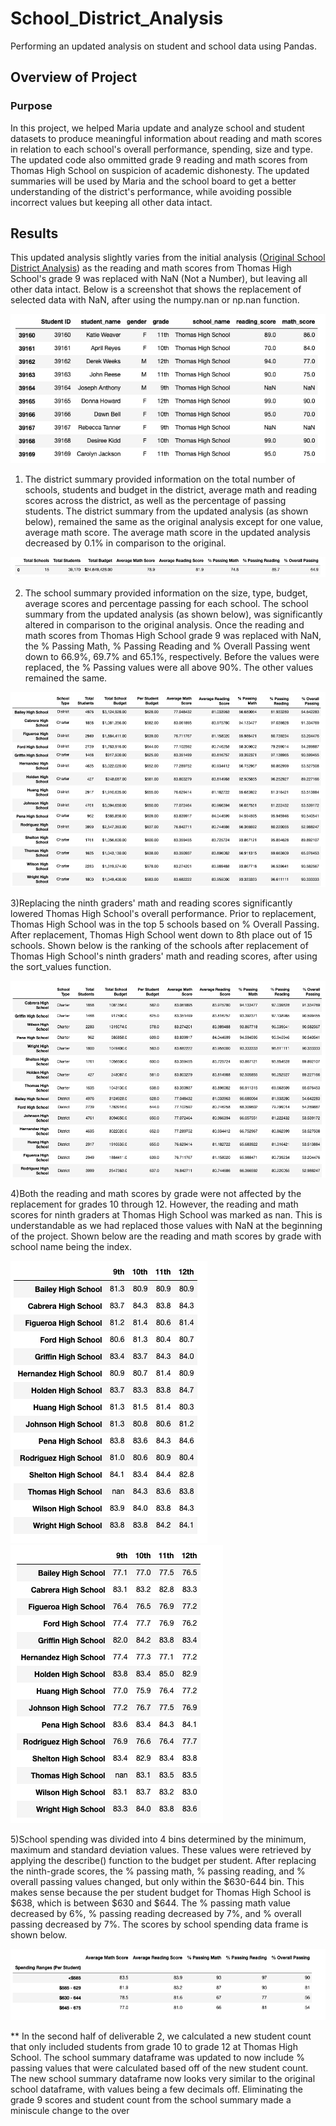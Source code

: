 # School_District_Analysis
Performing an updated analysis on student and school data using Pandas. 

## Overview of Project 
### Purpose
In this project, we helped Maria update and analyze school and student datasets to produce meaningful information about reading and math scores in relation to each school's overall performance, spending, size and type. The updated code also ommitted grade 9 reading and math scores from Thomas High School on suspicion of academic dishonesty. The updated summaries will be used by Maria and the school board to get a better understanding of the district's performance, while avoiding possible incorrect values but keeping all other data intact.

## Results 
This updated analysis slightly varies from the initial analysis ([Original School District Analysis](PyCitySchools.ipynb)) as the reading and math scores from Thomas High School's grade 9 was replaced with NaN (Not a Number), but leaving all other data intact. Below is a screenshot that shows the replacement of selected data with NaN, after using the numpy.nan or np.nan function.

![Selected Data Replaced with NaN](Images/SelectedDataReplaced_with_NaN.png)

1) The district summary provided information on the total number of schools, students and budget in the district, average math and reading scores across the district, as well as the percentage of passing students. The district summary from the updated analysis (as shown below), remained the same as the original analysis except for one value, average math score. The average math score in the updated analysis decreased by 0.1% in comparison to the original. 

![District Summary](Images/District_Summary.png)

2) The school summary provided information on the size, type, budget, average scores and percentage passing for each school. The school summary from the updated analysis (as shown below), was significantly altered in comparison to the original analysis. Once the reading and math scores from Thomas High School grade 9 was replaced with NaN, the % Passing Math, % Passing Reading and % Overall Passing went down to 66.9%,	69.7% and 65.1%, respectively. Before the values were replaced, the % Passing values were all above 90%. The other values remained the same. 

![School Summary](Images/school_summary.png)

3)Replacing the ninth graders' math and reading scores significantly lowered Thomas High School's overall performance. Prior to replacement, Thomas High School was in the top 5 schools based on % Overall Passing. After replacement, Thomas High School went down to 8th place out of 15 schools. Shown below is the ranking of the schools after replacement of Thomas High School's ninth graders' math and reading scores, after using the sort_values function. 

![Ranking After Replacement](Images/Ranking_after_Replacement.png)

4)Both the reading and math scores by grade were not affected by the replacement for grades 10 through 12. However, the reading and math scores for ninth graders at Thomas High School was marked as nan. This is understandable as we had replaced those values with NaN at the beginning of the project. Shown below are the reading and math scores by grade with school name being the index. 

![Reading Score by Grade](Images/reading_scores_bygrade.png) ![Math Score by Grade](Images/math_scores_bygrade.png)

5)School spending was divided into 4 bins determined by the minimum, maximum and standard deviation values. These values were retrieved by applying the describe() function to the budget per student. After replacing the ninth-grade scores, the % passing math, % passing reading, and % overall passing values changed, but only within the $630-644 bin. This makes sense because the per student budget for Thomas High School is $638, which is between $630 and $644. The % passing math value decreased by 6%, % passing reading decreased by 7%, and % overall passing decreased by 7%. The scores by school spending data frame is shown below.

![Score by Spending Range](Images/scoreby_spendingrange.png)

** In the second half of deliverable 2, we calculated a new student count that only included students from grade 10 to grade 12 at Thomas High School. The school summary dataframe was updated to now include % passing values that were calculated based off of the new student count. The new school summary dataframe now looks very similar to the original school dataframe, with values being a few decimals off. Eliminating the grade 9 scores and student count from the school summary made a miniscule change to the over 
